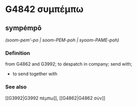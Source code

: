 # G4842 συμπέμπω

## sympémpō

_(soom-pem'-po | soom-PEM-poh | syoom-PAME-poh)_

### Definition

from G4862 and G3992; to despatch in company; send with; 

- to send together with

### See also

[[G3992|G3992 πέμπω]], [[G4862|G4862 σύν]]
